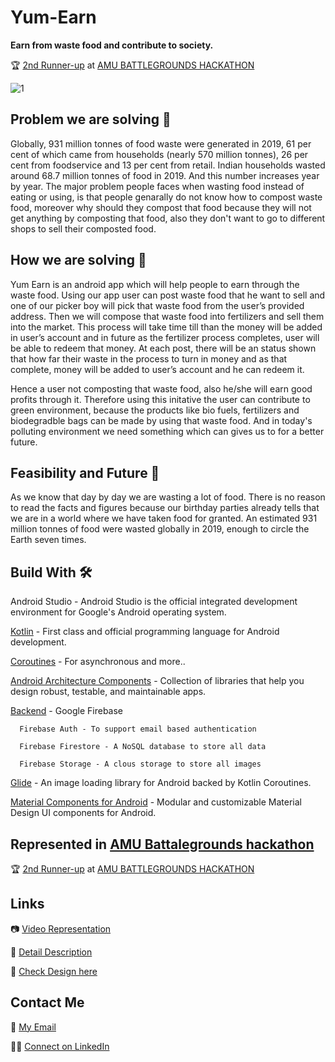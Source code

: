 # Yum-Earn
**Earn from waste food and contribute to society.**

🏆 [2nd Runner-up](https://devfolio.co/submissions/yum-earn-ca8c) at [AMU BATTLEGROUNDS HACKATHON](https://amu-battlegrounds.devfolio.co/submissions) 


![1](https://user-images.githubusercontent.com/65327113/126973942-7e6afa7b-8d94-42cb-b917-f73715cbb163.png)  


## Problem we are solving 🤨

Globally, 931 million tonnes of food waste were generated in 2019, 61 per cent of which came from households (nearly 570 million tonnes), 26 per cent from foodservice and 13 per cent from retail. Indian households wasted around 68.7 million tonnes of food in 2019. And this number increases year by year.
The major problem people faces when wasting food instead of eating or using, is that people genarally do not know how to compost waste food, moreover why should they compost that food because they will not get anything by composting that food, also they don't want to go to different shops to sell their composted food.

## How we are solving 🍕

Yum Earn is an android app which will help people to earn through the waste food.
Using our app user can post waste food that he want to sell and one of our picker boy will pick that waste food from the user’s provided address. Then we will compose that waste food into fertilizers and sell them into the market. 
This process will take time till than the money will be added in user’s account and in future as the fertilizer process completes, user will be able to redeem that money. 
At each post, there will be an status shown that how far their waste in the process to turn in money and as that complete, money will be added to user’s account and he can redeem it.

Hence a user not composting that waste food, also he/she will earn good profits through it. Therefore using this initative the user can contribute to green environment, because the products like bio fuels, fertilizers and biodegradble bags can be made by using that waste food. And in today's polluting environment we need something which can gives us to for a better future.

## Feasibility and Future 🔮

As we know that day by day we are wasting a lot of food. There is no reason to read the facts and figures because our birthday parties already tells that we are in a world where we have taken food for granted. An estimated 931 million tonnes of food were wasted globally in 2019, enough to circle the Earth seven times.

## Build With 🛠

Android Studio - Android Studio is the official integrated development environment for Google's Android operating system.

[Kotlin](https://kotlinlang.org/) - First class and official programming language for Android development.

[Coroutines](https://kotlinlang.org/docs/reference/coroutines-overview.html) - For asynchronous and more..

[Android Architecture Components](https://developer.android.com/topic/libraries/architecture) - Collection of libraries that help you design robust, testable, and maintainable apps.

[Backend](https://firebase.google.com/) - Google Firebase

      Firebase Auth - To support email based authentication

      Firebase Firestore - A NoSQL database to store all data

      Firebase Storage - A clous storage to store all images

[Glide](https://github.com/bumptech/glide) - An image loading library for Android backed by Kotlin Coroutines.

[Material Components for Android](https://github.com/material-components/material-components-android) - Modular and customizable Material Design UI components for Android.

## Represented in [AMU Battalegrounds hackathon](https://devfolio.co/submissions/yum-earn-ca8c)

🏆 [2nd Runner-up](https://devfolio.co/submissions/yum-earn-ca8c) at [AMU BATTLEGROUNDS HACKATHON](https://amu-battlegrounds.devfolio.co/submissions) 



## Links

📷 [Video Representation](https://drive.google.com/file/d/15-bbPWpEh7d_AFJIV5-ZiTQ7V3GdmTLj/view)

📔 [Detail Description](https://drive.google.com/file/d/18_QMfWD8L5YmIGag3NL7A3DRC_OyyNZV/view?usp=sharing)

🍩 [Check Design here](https://www.figma.com/community/file/1001044307641118514/Yum-Earn)

## Contact Me

📧 [My Email](uie19bme1081@gmail.com)

🙋‍♂ [Connect on LinkedIn](https://www.linkedin.com/in/kushal-sharma-0335b41aa/)




 

